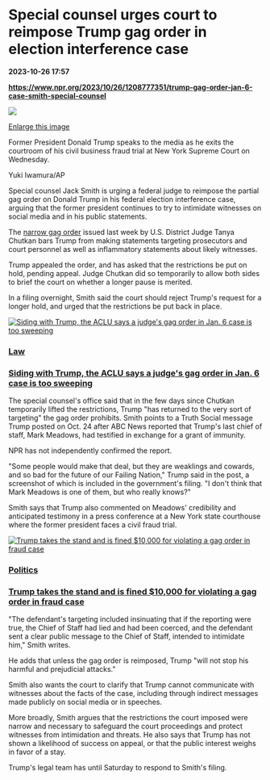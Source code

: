 # Special counsel urges court to reimpose Trump gag order in election interference case

**2023-10-26 17:57**

**https://www.npr.org/2023/10/26/1208777351/trump-gag-order-jan-6-case-smith-special-counsel**

 ![](https://media.npr.org/assets/img/2023/10/26/ap23298751584999-e12c74db62c77c0fc50c94dd539a15b70f69b472-s1100-c50.jpg) 

[Enlarge this image](https://media.npr.org/assets/img/2023/10/26/ap23298751584999-e12c74db62c77c0fc50c94dd539a15b70f69b472-s1200.jpg)

Former President Donald Trump speaks to the media as he exits the courtroom of his civil business fraud trial at New York Supreme Court on Wednesday.

Yuki Iwamura/AP

Special counsel Jack Smith is urging a federal judge to reimpose the partial gag order on Donald Trump in his federal election interference case, arguing that the former president continues to try to intimidate witnesses on social media and in his public statements.

The [narrow gag order](https://www.npr.org/2023/10/16/1205769475/trump-gag-order) issued last week by U.S. District Judge Tanya Chutkan bars Trump from making statements targeting prosecutors and court personnel as well as inflammatory statements about likely witnesses.

Trump appealed the order, and has asked that the restrictions be put on hold, pending appeal. Judge Chutkan did so temporarily to allow both sides to brief the court on whether a longer pause is merited.

In a filing overnight, Smith said the court should reject Trump's request for a longer hold, and urged that the restrictions be put back in place.

[![Siding with Trump, the ACLU says a judge's gag order in Jan. 6 case is too sweeping](https://media.npr.org/assets/img/2023/10/25/gettyimages-1742512010_sq-4f166604fddcb86195df316c96046001b6fa55c8-s100-c15.jpg)](https://www.npr.org/2023/10/25/1208409526/trump-gag-order-first-amendment)

### [Law](https://www.npr.org/sections/law/)

### [Siding with Trump, the ACLU says a judge's gag order in Jan. 6 case is too sweeping](https://www.npr.org/2023/10/25/1208409526/trump-gag-order-first-amendment)

The special counsel's office said that in the few days since Chutkan temporarily lifted the restrictions, Trump "has returned to the very sort of targeting" the gag order prohibits. Smith points to a Truth Social message Trump posted on Oct. 24 after ABC News reported that Trump's last chief of staff, Mark Meadows, had testified in exchange for a grant of immunity.

NPR has not independently confirmed the report.

"Some people would make that deal, but they are weaklings and cowards, and so bad for the future of our Failing Nation," Trump said in the post, a screenshot of which is included in the government's filing. "I don't think that Mark Meadows is one of them, but who really knows?"

Smith says that Trump also commented on Meadows' credibility and anticipated testimony in a press conference at a New York state courthouse where the former president faces a civil fraud trial.

[![Trump takes the stand and is fined $10,000 for violating a gag order in fraud case](https://media.npr.org/assets/img/2023/10/25/ap23298512047301_sq-ab71f53359fe9445e824e7c32c2e495bbb0f9b09-s100-c15.jpg)](https://www.npr.org/2023/10/25/1208444786/trump-new-york-fraud-case)

### [Politics](https://www.npr.org/sections/politics/)

### [Trump takes the stand and is fined $10,000 for violating a gag order in fraud case](https://www.npr.org/2023/10/25/1208444786/trump-new-york-fraud-case)

"The defendant's targeting included insinuating that if the reporting were true, the Chief of Staff had lied and had been coerced, and the defendant sent a clear public message to the Chief of Staff, intended to intimidate him," Smith writes.

He adds that unless the gag order is reimposed, Trump "will not stop his harmful and prejudicial attacks."

Smith also wants the court to clarify that Trump cannot communicate with witnesses about the facts of the case, including through indirect messages made publicly on social media or in speeches.

More broadly, Smith argues that the restrictions the court imposed were narrow and necessary to safeguard the court proceedings and protect witnesses from intimidation and threats. He also says that Trump has not shown a likelihood of success on appeal, or that the public interest weighs in favor of a stay.

Trump's legal team has until Saturday to respond to Smith's filing.